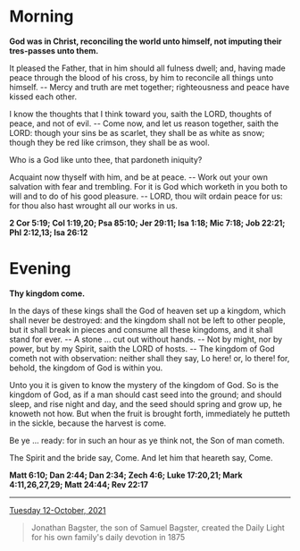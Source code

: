 # Morning

**God was in Christ, reconciling the world unto himself, not imputing their tres-passes unto them.**
 
It pleased the Father, that in him should all fulness dwell; and, having made peace through the blood of his cross, by him to reconcile all things unto himself. -- Mercy and truth are met together; righteousness and peace have kissed each other.
 
I know the thoughts that I think toward you, saith the LORD, thoughts of peace, and not of evil. -- Come now, and let us reason together, saith the LORD: though your sins be as scarlet, they shall be as white as snow; though they be red like crimson, they shall be as wool.
 
Who is a God like unto thee, that pardoneth iniquity?
 
Acquaint now thyself with him, and be at peace. -- Work out your own salvation with fear and trembling. For it is God which worketh in you both to will and to do of his good pleasure. -- LORD, thou wilt ordain peace for us: for thou also hast wrought all our works in us.  

**2 Cor 5:19; Col 1:19,20; Psa 85:10; Jer 29:11; Isa 1:18; Mic 7:18; Job 22:21; Phl 2:12,13; Isa 26:12**

# Evening

**Thy kingdom come.**
 
In the days of these kings shall the God of heaven set up a kingdom, which shall never be destroyed: and the kingdom shall not be left to other people, but it shall break in pieces and consume all these kingdoms, and it shall stand for ever. -- A stone ... cut out without hands. -- Not by might, nor by power, but by my Spirit, saith the LORD of hosts. -- The kingdom of God cometh not with observation: neither shall they say, Lo here! or, lo there! for, behold, the kingdom of God is within you.
 
Unto you it is given to know the mystery of the kingdom of God. So is the kingdom of God, as if a man should cast seed into the ground; and should sleep, and rise night and day, and the seed should spring and grow up, he knoweth not how. But when the fruit is brought forth, immediately he putteth in the sickle, because the harvest is come.
 
Be ye ... ready: for in such an hour as ye think not, the Son of man cometh.
 
The Spirit and the bride say, Come. And let him that heareth say, Come.  

**Matt 6:10; Dan 2:44; Dan 2:34; Zech 4:6; Luke 17:20,21; Mark 4:11,26,27,29; Matt 24:44; Rev 22:17**

---

[Tuesday 12-October, 2021](https://t.me/s/daily_light)

> Jonathan Bagster, the son of Samuel Bagster, created the Daily Light for his own family's daily devotion in 1875

